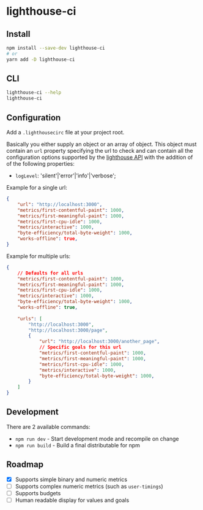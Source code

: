 # lighthouse-ci

## Install

```sh
npm install --save-dev lighthouse-ci
# or
yarn add -D lighthouse-ci
```

## CLI

```sh
lighthouse-ci --help
lighthouse-ci
```

## Configuration

Add a `.lighthousecirc` file at your project root.

Basically you either supply an object or an array of object.
This object must contain an `url` property specifying the url to check and can
contain all the configuration options supported by the
[lighthouse API](https://github.com/GoogleChrome/lighthouse/blob/master/docs/configuration.md)
with the addition of of the following properties:

- `logLevel`: 'silent'|'error'|'info'|'verbose';

Example for a single url:

```json
{
	"url": "http://localhost:3000",
	"metrics/first-contentful-paint": 1000,
	"metrics/first-meaningful-paint": 1000,
	"metrics/first-cpu-idle": 1000,
	"metrics/interactive": 1000,
	"byte-efficiency/total-byte-weight": 1000,
	"works-offline": true,
}
```

Example for multiple urls:

```json
{
	// Defaults for all urls
	"metrics/first-contentful-paint": 1000,
	"metrics/first-meaningful-paint": 1000,
	"metrics/first-cpu-idle": 1000,
	"metrics/interactive": 1000,
	"byte-efficiency/total-byte-weight": 1000,
	"works-offline": true,
	
	"urls": [
		"http://localhost:3000",
		"http://localhost:3000/page",
		{
			"url": "http://localhost:3000/another_page",
			// Specific goals for this url
			"metrics/first-contentful-paint": 1000,
			"metrics/first-meaningful-paint": 1000,
			"metrics/first-cpu-idle": 1000,
			"metrics/interactive": 1000,
			"byte-efficiency/total-byte-weight": 1000,
		}
	]
}
```

## Development

There are 2 available commands:

- `npm run dev` - Start development mode and recompile on change
- `npm run build` - Build a final distributable for npm

## Roadmap

- [x] Supports simple binary and numeric metrics
- [ ] Supports complex numeric metrics (such as `user-timings`)
- [ ] Supports budgets
- [ ] Human readable display for values and goals
